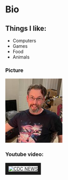# Bio

## Things I like:

- Computers
- Games
- Food
- Animals

### Picture

![Picture](https://github.com/blentell/blentell.github.io/raw/main/profile_pic.jpg "My Picture")

### Youtube video:

<a href="http://www.youtube.com/watch?feature=player_embedded&v=PmBln-7PjMY
" target="_blank"><img src="http://img.youtube.com/vi/PmBln-7PjMY" 
alt="CDC NEWS" width="240" height="180" border="10" /></a>
